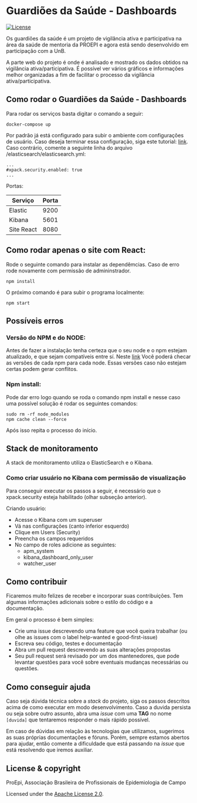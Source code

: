 # Guardiões da Saúde - Dashboards

[![License](https://img.shields.io/badge/License-Apache%202.0-blue.svg)](https://opensource.org/licenses/Apache-2.0)

Os guardiões da saúde é um projeto de vigilância ativa e participativa na área da saúde de mentoria da PROEPI e agora está sendo desenvolvido em participação com a UnB. 

A parte web do projeto é onde é analisado e mostrado os dados obtidos na vigilância ativa/participativa. É possível ver vários gráficos e informações melhor organizadas a fim de facilitar o processo da vigilância ativa/participativa.

## Como rodar o Guardiões da Saúde - Dashboards

Para rodar os serviços basta digitar o comando a seguir:
```
docker-compose up
```

Por padrão já está configurado para subir o ambiente com configurações de usuário. Caso deseja terminar essa configuração, siga este tutorial: [link](https://github.com/lappis-unb/rasa-ptbr-boilerplate/blob/v4.3.x/docs/setup_user_elasticsearch.md). Caso contrário, comente a seguinte linha do arquivo /elasticsearch/elasticsearch.yml:
```
...
#xpack.security.enabled: true
...
```

Portas:

| Serviço | Porta |
| ------------- | ------------- |
| Elastic | 9200 |
| Kibana | 5601 |
| Site React | 8080 |

## Como rodar apenas o site com React:

Rode o seguinte comando para instalar as dependêmcias. Caso de erro rode novamente com permissão de admininstrador. 

~~~Shell
npm install
~~~

O próximo comando é para subir o programa localmente:

~~~shell
npm start
~~~

## Possíveis erros

### Versão do NPM e do NODE:

Antes de fazer a instalação tenha certeza que o seu node e o npm estejam atualizado, e que sejam compatíveis entre sí. Neste [link](https://nodejs.org/pt-br/download/releases/) Você poderá checar as versões de cada npm para cada node. Essas versões caso não estejam certas podem gerar conflitos.

### Npm install:

Pode dar erro logo quando se roda o comando npm install e nesse caso uma possível solução é rodar os seguintes comandos:

~~~Shell
sudo rm -rf node_modules
npm cache clean --force
~~~

Após isso repita o processo do início. 

## Stack de monitoramento

A stack de monitoramento utiliza o ElasticSearch e o Kibana.

### Como criar usuário no Kibana com permissão de visualização

Para conseguir executar os passos a seguir, é necessário que o xpack.security esteja habilitado (olhar subseção anterior).

Criando usuário: 
* Acesse o Kibana com um superuser
* Vá nas configurações (canto inferior esquerdo)
* Clique em Users (Security)
* Preencha os campos requeridos
* No campo de roles adicione as seguintes:
  * apm_system
  * kibana_dashboard_only_user
  * watcher_user

## Como contribuir

Ficaremos muito felizes de receber e incorporar suas contribuições. Tem algumas informações adicionais sobre o estilo do código e a documentação.

Em geral o processo é bem simples:

- Crie uma issue descrevendo uma feature que você queira trabalhar (ou olhe as issues com o label help-wanted e good-first-issue)
- Escreva seu código, testes e documentação
- Abra um pull request descrevendo as suas alterações propostas
- Seu pull request será revisado por um dos mantenedores, que pode levantar questões para você sobre eventuais mudanças necessárias ou questões.

## Como conseguir ajuda

Caso seja dúvida técnica sobre a _stack_ do projeto, siga os passos descritos acima de como executar em modo desenvolvimento. Caso a duvida persista ou seja sobre outro assunto, abra uma _issue_ com uma **TAG** no nome ```[duvida]``` que tentaremos responder o mais rápido possível.

Em caso de dúvidas em relação às tecnologias que utilizamos, sugerimos as suas próprias documentações e fóruns. Porém, sempre estamos abertos para ajudar, então comente a dificuldade que está passando na _issue_ que está resolvendo que iremos auxiliar.  

## License & copyright

ProEpi, Associação Brasileira de Profissionais de Epidemiologia de Campo

Licensed under the [Apache License 2.0](LICENSE.md).

